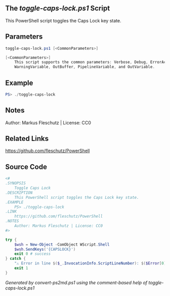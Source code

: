 ## The *toggle-caps-lock.ps1* Script

This PowerShell script toggles the Caps Lock key state.

## Parameters
```powershell
toggle-caps-lock.ps1 [<CommonParameters>]

[<CommonParameters>]
    This script supports the common parameters: Verbose, Debug, ErrorAction, ErrorVariable, WarningAction, 
    WarningVariable, OutBuffer, PipelineVariable, and OutVariable.
```

## Example
```powershell
PS> ./toggle-caps-lock

```

## Notes
Author: Markus Fleschutz | License: CC0

## Related Links
https://github.com/fleschutz/PowerShell

## Source Code
```powershell
<#
.SYNOPSIS
	Toggle Caps Lock
.DESCRIPTION
	This PowerShell script toggles the Caps Lock key state.
.EXAMPLE
	PS> ./toggle-caps-lock
.LINK
	https://github.com/fleschutz/PowerShell
.NOTES
	Author: Markus Fleschutz | License: CC0
#>

try {
	$wsh = New-Object -ComObject WScript.Shell
	$wsh.SendKeys('{CAPSLOCK}')
	exit 0 # success
} catch {
	"⚠️ Error in line $($_.InvocationInfo.ScriptLineNumber): $($Error[0])"
	exit 1
}
```

*Generated by convert-ps2md.ps1 using the comment-based help of toggle-caps-lock.ps1*
